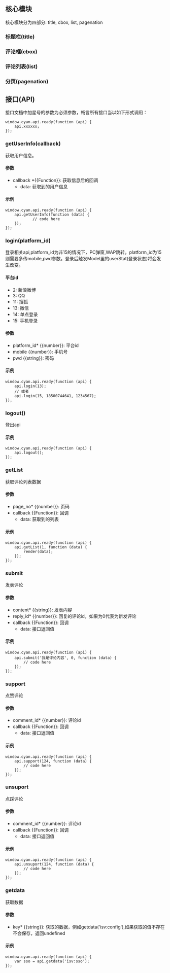 ## 核心模块

核心模块分为四部分: title, cbox, list, pagenation

### 标题栏(title)

### 评论框(cbox)

### 评论列表(list)

### 分页(pagenation)

## 接口(API)

接口文档中加星号的参数为必须参数，畅言所有接口当以如下形式调用：

	window.cyan.api.ready(function (api) { 
	    api.xxxxxx;
	});

### getUserInfo(callback)

获取用户信息。

#### 参数

* callback *{{Function}}: 获取信息后的回调
	* data: 获取到的用户信息

#### 示例

	window.cyan.api.ready(function (api) { 
	    api.getUserInfo(function (data) {
	            // code here
	    });
	});

### login(platform_id)

登录相关api,platform_id为非15的情况下，PC弹窗,WAP跳转。platform_id为15则需要多传mobile,pwd参数。登录后触发Model里的userStat(登录状态)将会发生改变。

#### 平台id

* 2: 新浪微博
* 3: QQ
* 11: 搜狐
* 13: 微信
* 14: 单点登录
* 15: 手机登录

#### 参数

* platform_id* {{number}}: 平台id
* mobile {{number}}: 手机号
* pwd {{string}}: 密码

#### 示例

	window.cyan.api.ready(function (api) { 
	    api.login(13);
		// 或者
		api.login(15, 18500744641, 1234567);
	});

### logout()

登出api

#### 示例

	window.cyan.api.ready(function (api) { 
	    api.logout();
	});

### getList

获取评论列表数据

#### 参数

* page_no* {{number}}: 页码
* callback {{Function}}: 回调
	* data: 获取到的列表

#### 示例

	window.cyan.api.ready(function (api) { 
	    api.getList(1, function (data) {
			render(data);
		});
	});

### submit

发表评论

#### 参数

* content* {{string}}: 发表内容
* reply_id* {{number}}: 回复的评论id，如果为0代表为新发评论
* callback {{Function}}: 回调
	* data: 接口返回值

#### 示例

	window.cyan.api.ready(function (api) { 
	    api.submit('我是评论内容', 0, function (data) {
			// code here
		});
	});

### support

点赞评论

#### 参数

* comment_id* {{number}}: 评论id
* callback {{Function}}: 回调
	* data: 接口返回值

#### 示例

	window.cyan.api.ready(function (api) { 
	    api.support(124, function (data) {
			// code here
		});
	});

### unsuport

点踩评论

#### 参数

* comment_id* {{number}}: 评论id
* callback {{Function}}: 回调
	* data: 接口返回值

#### 示例

	window.cyan.api.ready(function (api) { 
	    api.unsuport(124, function (data) {
			// code here
		});
	});

### getdata

获取数据

#### 参数

* key* {{string}}: 获取的数据，例如getdata('isv:config'),如果获取的值不存在不会保存，返回undefined

#### 示例

	window.cyan.api.ready(function (api) { 
	    var sso = api.getdata('isv:sso');
	});
